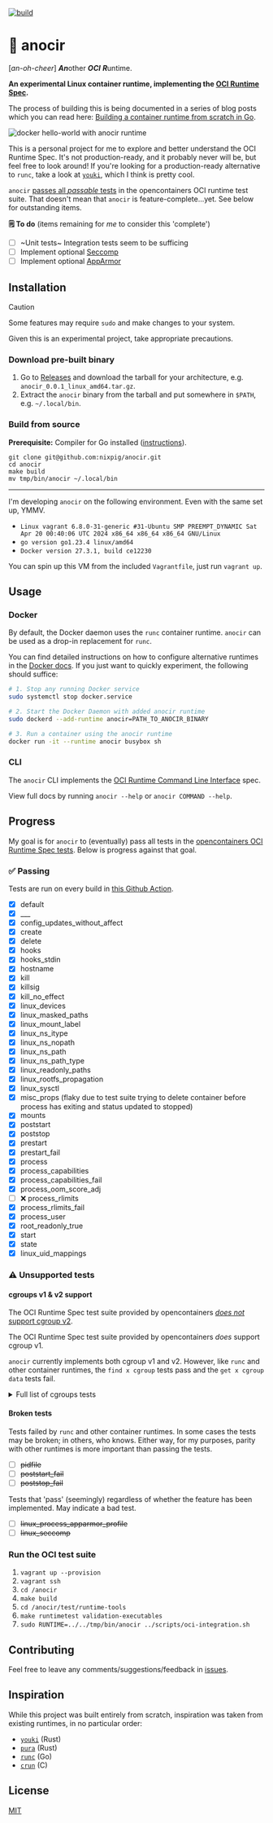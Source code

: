 [![build](https://github.com/nixpig/anocir/actions/workflows/build.yml/badge.svg?branch=main)](https://github.com/nixpig/anocir/actions/workflows/build.yml)

# 🍪 anocir

[_an-oh-cheer_] ***An***other ***OCI*** ***R***untime.

**An experimental Linux container runtime, implementing the [OCI Runtime Spec](https://github.com/opencontainers/runtime-spec/blob/main/spec.md).**

The process of building this is being documented in a series of blog posts which you can read here: [Building a container runtime from scratch in Go](https://nixpig.dev/posts/container-runtime-introduction/).

![docker hello-world with anocir runtime](demo.gif)

This is a personal project for me to explore and better understand the OCI Runtime Spec. It's not production-ready, and it probably never will be, but feel free to look around! If you're looking for a production-ready alternative to `runc`, take a look at [`youki`](https://github.com/containers/youki), which I think is pretty cool.

`anocir` [passes all _passable_ tests](#progress) in the opencontainers OCI runtime test suite. That doesn't mean that `anocir` is feature-complete...yet. See below for outstanding items.

**🗒️ To do** (items remaining for _me_ to consider this 'complete')

- [ ] ~Unit tests~ Integration tests seem to be sufficing
- [ ] Implement optional [Seccomp](https://github.com/opencontainers/runtime-spec/blob/main/config-linux.md#seccomp)
- [ ] Implement optional [AppArmor](https://github.com/opencontainers/runtime-spec/blob/main/config.md#linux-process)

## Installation

> [!CAUTION]
>
> Some features may require `sudo` and make changes to your system.
>
> Given this is an experimental project, take appropriate precautions.

### Download pre-built binary

1. Go to [Releases](https://github.com/nixpig/anocir/releases/) and download the tarball for your architecture, e.g. `anocir_0.0.1_linux_amd64.tar.gz`.
1. Extract the `anocir` binary from the tarball and put somewhere in `$PATH`, e.g. `~/.local/bin`.


### Build from source

**Prerequisite:** Compiler for Go installed ([instructions](https://go.dev/doc/install)).

```
git clone git@github.com:nixpig/anocir.git
cd anocir
make build
mv tmp/bin/anocir ~/.local/bin
```

---

I'm developing `anocir` on the following environment. Even with the same set up, YMMV. 

- `Linux vagrant 6.8.0-31-generic #31-Ubuntu SMP PREEMPT_DYNAMIC Sat Apr 20 00:40:06 UTC 2024 x86_64 x86_64 x86_64 GNU/Linux`
- `go version go1.23.4 linux/amd64`
- `Docker version 27.3.1, build ce12230`

You can spin up this VM from the included `Vagrantfile`, just run `vagrant up`.

## Usage

### Docker

By default, the Docker daemon uses the `runc` container runtime. `anocir` can be used as a drop-in replacement for `runc`.

You can find detailed instructions on how to configure alternative runtimes in the [Docker docs](https://docs.docker.com/reference/cli/dockerd/#configure-container-runtimes). If you just want to quickly experiment, the following should suffice:

```bash
# 1. Stop any running Docker service
sudo systemctl stop docker.service

# 2. Start the Docker Daemon with added anocir runtime
sudo dockerd --add-runtime anocir=PATH_TO_ANOCIR_BINARY

# 3. Run a container using the anocir runtime
docker run -it --runtime anocir busybox sh

```

### CLI

The `anocir` CLI implements the [OCI Runtime Command Line Interface](https://github.com/opencontainers/runtime-tools/blob/master/docs/command-line-interface.md) spec.

View full docs by running `anocir --help` or `anocir COMMAND --help`.

## Progress

My goal is for `anocir` to (eventually) pass all tests in the [opencontainers OCI Runtime Spec tests](https://github.com/opencontainers/runtime-tools?tab=readme-ov-file#testing-oci-runtimes). Below is progress against that goal.

### ✅ Passing

Tests are run on every build in [this Github Action](https://github.com/nixpig/anocir/actions/workflows/build.yml).

- [x] default
- [x] \_\_\_
- [x] config_updates_without_affect
- [x] create
- [x] delete
- [x] hooks
- [x] hooks_stdin
- [x] hostname
- [x] kill
- [x] killsig
- [x] kill_no_effect
- [x] linux_devices
- [x] linux_masked_paths
- [x] linux_mount_label
- [x] linux_ns_itype
- [x] linux_ns_nopath
- [x] linux_ns_path
- [x] linux_ns_path_type
- [x] linux_readonly_paths
- [x] linux_rootfs_propagation
- [x] linux_sysctl
- [x] misc_props (flaky due to test suite trying to delete container before process has exiting and status updated to stopped)
- [x] mounts
- [x] poststart
- [x] poststop
- [x] prestart
- [x] prestart_fail
- [x] process
- [x] process_capabilities
- [x] process_capabilities_fail
- [x] process_oom_score_adj
- [ ] ❌ process_rlimits
- [x] process_rlimits_fail
- [x] process_user
- [x] root_readonly_true
- [x] start
- [x] state
- [x] linux_uid_mappings

### ⚠️ Unsupported tests

#### cgroups v1 & v2 support

The OCI Runtime Spec test suite provided by opencontainers [_does not_ support cgroup v2](https://github.com/opencontainers/runtime-tools/blob/6c9570a1678f3bc7eb6ef1caa9099920b7f17383/cgroups/cgroups.go#L73).

The OCI Runtime Spec test suite provided by opencontainers _does_ support cgroup v1.

`anocir` currently implements both cgroup v1 and v2. However, like `runc` and other container runtimes, the `find x cgroup` tests pass and the `get x cgroup data` tests fail.

<details>
  <summary>Full list of cgroups tests</summary>

- [ ] ~~linux_cgroups_blkio~~
- [ ] ~~linux_cgroups_cpus~~
- [ ] ~~linux_cgroups_devices~~
- [ ] ~~linux_cgroups_hugetlb~~
- [ ] ~~linux_cgroups_memory~~
- [ ] ~~linux_cgroups_network~~
- [ ] ~~linux_cgroups_pids~~
- [ ] ~~linux_cgroups_relative_blkio~~
- [ ] ~~linux_cgroups_relative_cpus~~
- [ ] ~~linux_cgroups_relative_devices~~
- [ ] ~~linux_cgroups_relative_hugetlb~~
- [ ] ~~linux_cgroups_relative_memory~~
- [ ] ~~linux_cgroups_relative_network~~
- [ ] ~~linux_cgroups_relative_pids~~
- [ ] ~~delete_resources~~
- [ ] ~~delete_only_create_resources~~

</details>

#### Broken tests

Tests failed by `runc` and other container runtimes. In some cases the tests may be broken; in others, who knows. Either way, for my purposes, parity with other runtimes is more important than passing the tests.

- [ ] ~~pidfile~~
- [ ] ~~poststart_fail~~
- [ ] ~~poststop_fail~~

Tests that 'pass' (seemingly) regardless of whether the feature has been implemented. May indicate a bad test.

- [ ] ~~linux_process_apparmor_profile~~
- [ ] ~~linux_seccomp~~

### Run the OCI test suite

1. `vagrant up --provision`
1. `vagrant ssh`
1. `cd /anocir`
1. `make build`
1. `cd /anocir/test/runtime-tools`
1. `make runtimetest validation-executables`
1. `sudo RUNTIME=../../tmp/bin/anocir ../scripts/oci-integration.sh`

## Contributing

Feel free to leave any comments/suggestions/feedback in [issues](https://github.com/nixpig/anocir/issues).

## Inspiration

While this project was built entirely from scratch, inspiration was taken from existing runtimes, in no particular order:

- [`youki`](https://github.com/containers/youki) (Rust)
- [`pura`](https://github.com/penumbra23/pura) (Rust)
- [`runc`](https://github.com/opencontainers/runc) (Go)
- [`crun`](https://github.com/containers/crun) (C)

## License

[MIT](https://github.com/nixpig/anocir?tab=MIT-1-ov-file#readme)
